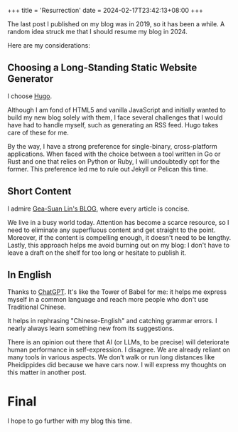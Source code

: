 +++
title = 'Resurrection'
date = 2024-02-17T23:42:13+08:00
+++

The last post I published on my blog was in 2019, so it has been a while. A random idea struck me that I should resume my blog in 2024.

Here are my considerations:

## Choosing a Long-Standing Static Website Generator

I choose [Hugo](https://github.com/gohugoio/hugo).

Although I am fond of HTML5 and vanilla JavaScript and initially wanted to build my new blog solely with them, I face several challenges that I would have had to handle myself, such as generating an RSS feed. Hugo takes care of these for me.

By the way, I have a strong preference for single-binary, cross-platform applications. When faced with the choice between a tool written in Go or Rust and one that relies on Python or Ruby, I will undoubtedly opt for the former. This preference led me to rule out Jekyll or Pelican this time.

## Short Content

I admire [Gea-Suan Lin's BLOG](https://blog.gslin.org), where every article is concise.

We live in a busy world today. Attention has become a scarce resource, so I need to eliminate any superfluous content and get straight to the point. Moreover, if the content is compelling enough, it doesn't need to be lengthy. Lastly, this approach helps me avoid burning out on my blog: I don't have to leave a draft on the shelf for too long or hesitate to publish it.

## In English

Thanks to [ChatGPT](https://chat.openai.com). It's like the Tower of Babel for me: it helps me express myself in a common language and reach more people who don't use Traditional Chinese.

It helps in rephrasing "Chinese-English" and catching grammar errors. I nearly always learn something new from its suggestions.

There is an opinion out there that AI (or LLMs, to be precise) will deteriorate human performance in self-expression. I disagree. We are already reliant on many tools in various aspects. We don’t walk or run long distances like Pheidippides did because we have cars now. I will express my thoughts on this matter in another post.

# Final

I hope to go further with my blog this time.
